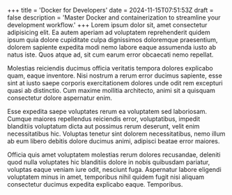 +++
title = 'Docker for Developers'
date = 2024-11-15T07:51:53Z
draft = false
description = 'Master Docker and containerization to streamline your development workflow.'
+++
Lorem ipsum dolor sit, amet consectetur adipisicing elit. Ea autem aperiam ad voluptatem reprehenderit quidem ipsum quia dolore cupiditate culpa dignissimos doloremque praesentium, dolorem sapiente expedita modi nemo labore eaque assumenda iusto ab natus iste. Quos atque ad, sit cum earum error obcaecati nemo repellat.

Molestias reiciendis ducimus officia veritatis tempora dolores explicabo quam, eaque inventore. Nisi nostrum a rerum error ducimus sapiente, esse sint at iusto saepe corporis exercitationem dolores unde odit rem excepturi quasi ab distinctio. Cum maxime mollitia architecto, animi sit a quisquam consectetur dolore aspernatur enim.

Esse expedita saepe voluptates rerum ea voluptatem sed laboriosam. Cumque maiores repellendus reiciendis error, voluptatibus, impedit blanditiis voluptatum dicta aut possimus rerum deserunt, velit enim necessitatibus hic. Voluptas tenetur sint dolorem necessitatibus, nemo illum ab eum libero debitis dolore ducimus animi, adipisci beatae error maiores.

Officia quis amet voluptatem molestias rerum dolores recusandae, deleniti quod nulla voluptates hic blanditiis dolore in nobis quibusdam pariatur, voluptas eaque veniam iure odit, nesciunt fuga. Aspernatur labore eligendi voluptatem minus in amet, temporibus nihil quidem fugit nisi aliquam consectetur ducimus expedita explicabo eaque. Temporibus.